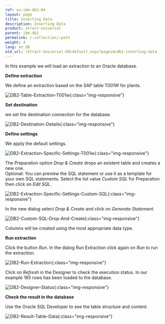 ```yaml
---
ref: xu-ibm-db2-04
layout: page
title: Inserting Data
description: Inserting Data
product: xtract-universal
parent: ibm-db2
permalink: /:collection/:path
weight: 4
lang: en_GB
old_url: /Xtract-Universal-EN/default.aspx?pageid=db2-inserting-data
---
```


In this example we will load an extraction to an Oracle database.

**Define extraction** 

We define an extraction based on the SAP table T001W for plants.

![DB2-Table-Extraction-T001w](/img/content/DB2-Table-Extraction-T001w.jpg){:class="img-responsive"}

**Set destination** 

we set the destination connection for the database.  

![DB2-Destination-Details](/img/content/DB2-Destination-Details.jpg){:class="img-responsive"}

**Define settings** 

We apply the default settings.

![DB2-Extraction-Specific-Settings-T001w](/img/content/DB2-Extraction-Specific-Settings-T001w.jpg){:class="img-responsive"}

The Preparation option *Drop & Create* drops an existent table and creates a new one.  
Optional: You can preview the SQL statement or use it as a template for your own SQL statements. Select the list value *Custom SQL* for Preparation then click on *Edit SQL*.

![DB2-Extraction-Specific-Settings-Custom-SQL](/img/content/DB2-Extraction-Specific-Settings-Custom-SQL.jpg){:class="img-responsive"}

In the new dialog select *Drop & Create* and click on *Generate Statement*. 

![DB2-Custom-SQL-Drop-And-Create](/img/content/DB2-Custom-SQL-Drop-And-Create.jpg){:class="img-responsive"}

Columns will be created using the most appropriate data type. 

**Run extraction** 

Click the button *Run*. In the dialog Run Extraction click again on *Run* to run the extraction. 

![DB2-Run-Extraction](/img/content/DB2-Run-Extraction.jpg){:class="img-responsive"}

Click on *Refresh* in the Designer to check the execution status. In our example 185 rows has been loaded to the database.  

![DB2-Designer-Status](/img/content/DB2-Designer-Status.jpg){:class="img-responsive"}

**Check the result in the database** 

Use the Oracle SQL Developer to see the table structure and content. 

![DB2-Result-Table-Data](/img/content/DB2-Result-Table-Data.jpg){:class="img-responsive"}

